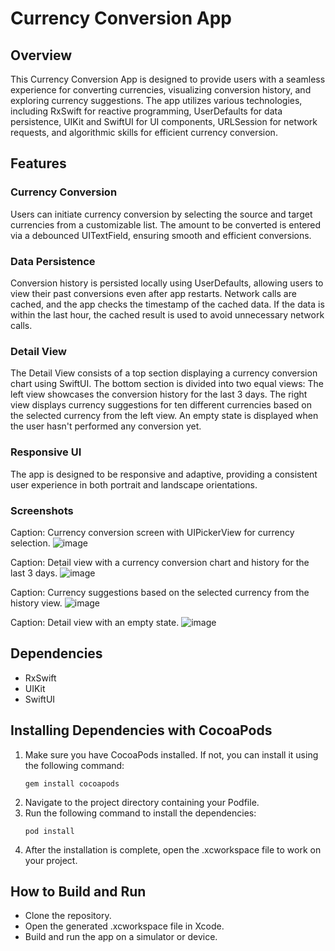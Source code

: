 # Currency Conversion App
## Overview
This Currency Conversion App is designed to provide users with a seamless experience for converting currencies, visualizing conversion history, and exploring currency suggestions. The app utilizes various technologies, including RxSwift for reactive programming, UserDefaults for data persistence, UIKit and SwiftUI for UI components, URLSession for network requests, and algorithmic skills for efficient currency conversion.

## Features
### Currency Conversion
Users can initiate currency conversion by selecting the source and target currencies from a customizable list.
The amount to be converted is entered via a debounced UITextField, ensuring smooth and efficient conversions.
### Data Persistence
Conversion history is persisted locally using UserDefaults, allowing users to view their past conversions even after app restarts.
Network calls are cached, and the app checks the timestamp of the cached data. If the data is within the last hour, the cached result is used to avoid unnecessary network calls.
### Detail View
The Detail View consists of a top section displaying a currency conversion chart using SwiftUI.
The bottom section is divided into two equal views:
The left view showcases the conversion history for the last 3 days.
The right view displays currency suggestions for ten different currencies based on the selected currency from the left view.
An empty state is displayed when the user hasn't performed any conversion yet.
### Responsive UI
The app is designed to be responsive and adaptive, providing a consistent user experience in both portrait and landscape orientations.
### Screenshots

Caption: Currency conversion screen with UIPickerView for currency selection.
![image](https://github.com/Korede612/Currency/assets/109530097/366e06e5-b38b-47a9-93d1-dab11f4df77d)



Caption: Detail view with a currency conversion chart and history for the last 3 days.
![image](https://github.com/Korede612/Currency/assets/109530097/f48eafe8-dd45-46d8-b998-32ac3e039736)



Caption: Currency suggestions based on the selected currency from the history view.
![image](https://github.com/Korede612/Currency/assets/109530097/df25c66b-9299-4fb8-b9e5-68da9516bf81)


Caption: Detail view with an empty state.
![image](https://github.com/Korede612/Currency/assets/109530097/af350329-ff30-40ff-a09d-1ecfd65de503)


## Dependencies
- RxSwift
- UIKit
- SwiftUI
## Installing Dependencies with CocoaPods
1. Make sure you have CocoaPods installed. If not, you can install it using the following command:
   ```
   gem install cocoapods
   ```
2. Navigate to the project directory containing your Podfile.
3. Run the following command to install the dependencies:
   ```
   pod install
   ```
4. After the installation is complete, open the .xcworkspace file to work on your project.

## How to Build and Run
- Clone the repository.
- Open the generated .xcworkspace file in Xcode.
- Build and run the app on a simulator or device.

